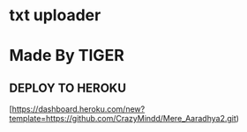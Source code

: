 # txt uploader

# Made By TIGER


## DEPLOY TO HEROKU


[https://dashboard.heroku.com/new?template=https://github.com/CrazyMindd/Mere_Aaradhya2.git)
